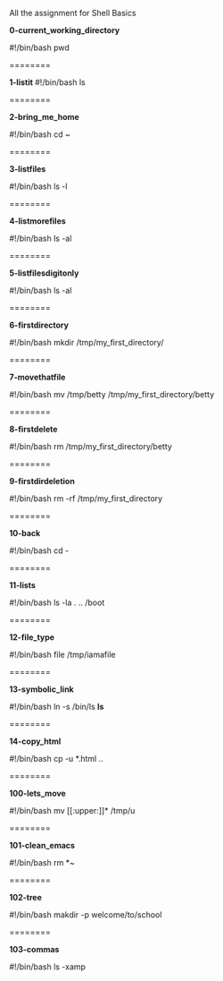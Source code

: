 All the assignment for Shell Basics

**0-current_working_directory**

#!/bin/bash 
pwd 

========

**1-listit**
#!/bin/bash
ls

========

**2-bring_me_home**

#!/bin/bash
cd ~


========

**3-listfiles**

#!/bin/bash
ls -l


========

**4-listmorefiles**

#!/bin/bash
ls -al


========

**5-listfilesdigitonly**

#!/bin/bash
ls -al


========

**6-firstdirectory**

#!/bin/bash
mkdir /tmp/my_first_directory/


========

**7-movethatfile**

#!/bin/bash
mv /tmp/betty /tmp/my_first_directory/betty


========

**8-firstdelete**

#!/bin/bash
rm /tmp/my_first_directory/betty


========

**9-firstdirdeletion**

#!/bin/bash
rm -rf /tmp/my_first_directory


========

**10-back**

#!/bin/bash
cd -


========

**11-lists**

#!/bin/bash
ls -la . .. /boot


========

**12-file_type**

#!/bin/bash
file /tmp/iamafile


========

**13-symbolic_link**

#!/bin/bash
ln -s /bin/ls __ls__


========

**14-copy_html**

#!/bin/bash
cp -u *.html ..


========

**100-lets_move**

#!/bin/bash
mv [[:upper:]]* /tmp/u

========

**101-clean_emacs**

#!/bin/bash
rm *~


========

**102-tree**

#!/bin/bash
makdir -p welcome/to/school


========

**103-commas**

#!/bin/bash
ls -xamp
